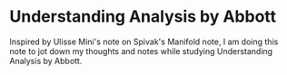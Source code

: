 # Understanding Analysis by Abbott

Inspired by Ulisse Mini's note on Spivak's Manifold note, I am doing this note to jot down my thoughts and notes while studying Understanding Analysis by Abbott.
